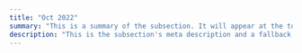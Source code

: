 ```yaml
---
title: "Oct 2022"
summary: "This is a summary of the subsection. It will appear at the top of the page."
description: "This is the subsection's meta description and a fallback if no summary is added."
---
```

